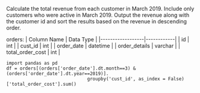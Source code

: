 Calculate the total revenue from each customer in March 2019. Include only customers who were active in March 2019.
Output the revenue along with the customer id and sort the results based on the revenue in descending order.

orders:
| Column Name      | Data Type  |
|------------------|------------|
| id               | int        |
| cust_id          | int        |
| order_date       | datetime   |
| order_details    | varchar    |
| total_order_cost | int        |

```
import pandas as pd
df = orders[(orders['order_date'].dt.month==3) & (orders['order_date'].dt.year==2019)].
                              groupby('cust_id', as_index = False)['total_order_cost'].sum()
```
